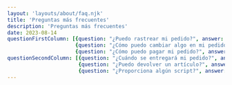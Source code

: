 ```yaml
---
layout: 'layouts/about/faq.njk'
title: 'Preguntas más frecuentes'
description: 'Preguntas más frecuentes'
date: 2023-08-14
questionFirstColumn: [{question: "¿Puedo rastrear mi pedido?", answer: "¡Sí, puede hacerlo! Después de realizar su pedido, recibirá una confirmación del pedido por correo electrónico. Cada pedido comienza la producción 15 minutos después de realizar su pedido. Dentro de unas pocas horas de Al realizar su pedido, recibirá un tiempo de entrega esperado. Cuando el pedido esté listo para la entrega, recibirá otro correo electrónico con el número de seguimiento y un enlace para rastrear el pedido en línea con el servicio de mensajería."},
                      {question: "¿Cómo puedo cambiar algo en mi pedido?", answer: "Si necesita cambiar algo en su pedido, comuníquese con nosotros de inmediato. Por lo general, procesamos los pedidos en 30 minutos, y una vez que hayamos procesado su pedido, lo haremos ser incapaz de hacer ningún cambio."},
                      {question: "¿Cómo puedo pagar mi pedido?", answer: "Aceptamos tarjetas de crédito y débito Visa, MasterCard y American Express para su comodidad."}]
questionSecondColumn: [{question: "¿Cuándo se entregará mi pedido?", answer: "Los tiempos de entrega dependerán de su ubicación. Una vez confirmado el pago, su pedido será empaquetado. La entrega se puede esperar dentro de los 10 días hábiles."},
                       {question: "¿Puedo devolver un artículo?", answer: "Póngase en contacto con nuestros administradores para obtener más información sobre la devolución de productos comprados en nuestro sitio web."},
                       {question: "¿Proporciona algún script?", answer: "Nuestras plantillas no incluyen scripts adicionales. Las suscripciones a boletines, campos de búsqueda, foros, galerías de imágenes (en versiones HTML de productos Flash) están inactivas. Los scripts básicos se pueden agregar fácilmente en www.TemplateTuning.com. Si no está seguro de que el elemento que le interesa esté activo, comuníquese con nuestro chat de soporte para obtener aclaraciones."}]
---
```

